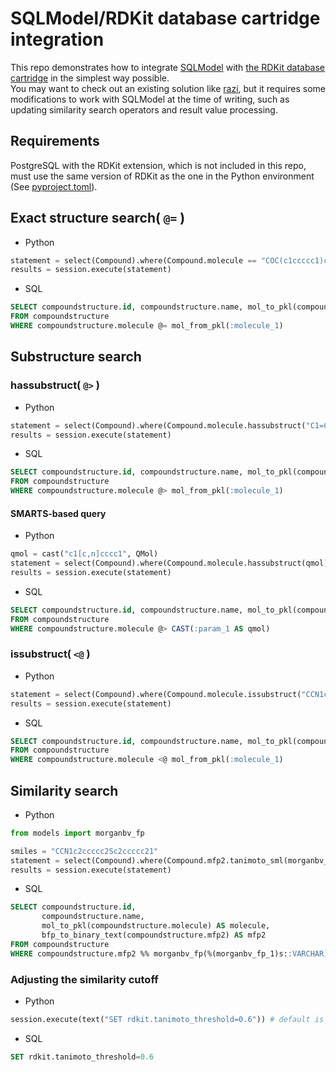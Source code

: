 # SQLModel/RDKit database cartridge integration
This repo demonstrates how to integrate [SQLModel](https://sqlmodel.tiangolo.com/) with [the RDKit database cartridge](https://www.rdkit.org/docs/Cartridge.html) in the simplest way possible.  
You may want to check out an existing solution like [razi](https://github.com/rvianello/razi), but it requires some modifications to work with SQLModel at the time of writing, such as updating similarity search operators and result value processing.

## Requirements
PostgreSQL with the RDKit extension, which is not included in this repo, must use the same version of RDKit as the one in the Python environment (See [pyproject.toml](pyproject.toml)).

## Exact structure search( `@=` )

* Python

```python
statement = select(Compound).where(Compound.molecule == "COC(c1ccccc1)c1ccccc1") # value can be a mol object
results = session.execute(statement)
```

* SQL

```sql
SELECT compoundstructure.id, compoundstructure.name, mol_to_pkl(compoundstructure.molecule) AS molecule, bfp_to_binary_text(compoundstructure.mfp2) AS mfp2
FROM compoundstructure
WHERE compoundstructure.molecule @= mol_from_pkl(:molecule_1)
```

## Substructure search
### hassubstruct( `@>` )

* Python

```python
statement = select(Compound).where(Compound.molecule.hassubstruct("C1=C(C)C=CC=C1"))
results = session.execute(statement)
```

* SQL

```sql
SELECT compoundstructure.id, compoundstructure.name, mol_to_pkl(compoundstructure.molecule) AS molecule, bfp_to_binary_text(compoundstructure.mfp2) AS mfp2
FROM compoundstructure
WHERE compoundstructure.molecule @> mol_from_pkl(:molecule_1)
```

#### SMARTS-based query

* Python

```python
qmol = cast("c1[c,n]cccc1", QMol)
statement = select(Compound).where(Compound.molecule.hassubstruct(qmol))
results = session.execute(statement)
```

* SQL

```sql
SELECT compoundstructure.id, compoundstructure.name, mol_to_pkl(compoundstructure.molecule) AS molecule, bfp_to_binary_text(compoundstructure.mfp2) AS mfp2
FROM compoundstructure
WHERE compoundstructure.molecule @> CAST(:param_1 AS qmol)
```

### issubstruct( `<@` )

* Python

```python
statement = select(Compound).where(Compound.molecule.issubstruct("CCN1c2ccccc2Sc2ccccc21"))
results = session.execute(statement)
```

* SQL

```sql
SELECT compoundstructure.id, compoundstructure.name, mol_to_pkl(compoundstructure.molecule) AS molecule, bfp_to_binary_text(compoundstructure.mfp2) AS mfp2
FROM compoundstructure
WHERE compoundstructure.molecule <@ mol_from_pkl(:molecule_1)
```

## Similarity search

* Python

```python
from models import morganbv_fp

smiles = "CCN1c2ccccc2Sc2ccccc21"
statement = select(Compound).where(Compound.mfp2.tanimoto_sml(morganbv_fp(smiles)))
results = session.execute(statement)
```

* SQL

```sql
SELECT compoundstructure.id,
       compoundstructure.name,
       mol_to_pkl(compoundstructure.molecule) AS molecule,
       bfp_to_binary_text(compoundstructure.mfp2) AS mfp2
FROM compoundstructure
WHERE compoundstructure.mfp2 %% morganbv_fp(%(morganbv_fp_1)s::VARCHAR)
```

### Adjusting the similarity cutoff

* Python

```python
session.execute(text("SET rdkit.tanimoto_threshold=0.6")) # default is 0.5
```

* SQL

```sql
SET rdkit.tanimoto_threshold=0.6
```
